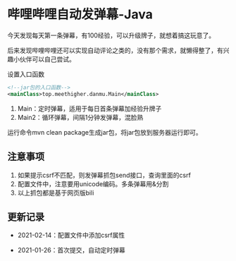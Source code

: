 # 哔哩哔哩自动发弹幕-Java

今天发现每天第一条弹幕，有100经验，可以升级牌子，就想着搞这玩意了。

后来发现哔哩哔哩还可以实现自动评论之类的，没有那个需求，就懒得整了，有兴趣小伙伴可以自己尝试。

设置入口函数

```xml
<!--jar包的入口函数-->
<mainClass>top.meethigher.danmu.Main</mainClass>
```

1. Main：定时弹幕，适用于每日首条弹幕加经验升牌子
2. Main2：循环弹幕，间隔1分钟发弹幕，混脸熟

运行命令mvn clean package生成jar包，将jar包放到服务器运行即可。

## 注意事项

1. 如果提示csrf不匹配，则发弹幕抓包send接口，查询里面的csrf
2. 配置文件中，注意要用unicode编码。多条弹幕用&分割
3. 以上抓包都是基于网页版bili

## 更新记录

* 2021-02-14：配置文件中添加csrf属性

* 2021-01-26：首次提交，自动定时弹幕